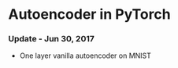 # Autoencoder in PyTorch #

### Update - Jun 30, 2017 ###

* One layer vanilla autoencoder on MNIST

